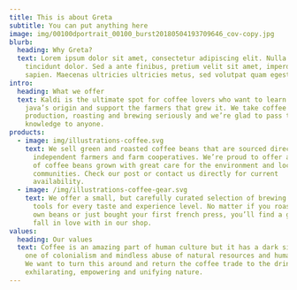 ```yaml
---
title: This is about Greta
subtitle: You can put anything here
image: img/00100dportrait_00100_burst20180504193709646_cov-copy.jpg
blurb:
  heading: Why Greta?
  text: Lorem ipsum dolor sit amet, consectetur adipiscing elit. Nulla id
    tincidunt dolor. Sed a ante finibus, pretium velit sit amet, imperdiet
    sapien. Maecenas ultricies ultricies metus, sed volutpat quam egestas eget.
intro:
  heading: What we offer
  text: Kaldi is the ultimate spot for coffee lovers who want to learn about their
    java’s origin and support the farmers that grew it. We take coffee
    production, roasting and brewing seriously and we’re glad to pass that
    knowledge to anyone.
products:
  - image: img/illustrations-coffee.svg
    text: We sell green and roasted coffee beans that are sourced directly from
      independent farmers and farm cooperatives. We’re proud to offer a variety
      of coffee beans grown with great care for the environment and local
      communities. Check our post or contact us directly for current
      availability.
  - image: /img/illustrations-coffee-gear.svg
    text: We offer a small, but carefully curated selection of brewing gear and
      tools for every taste and experience level. No matter if you roast your
      own beans or just bought your first french press, you’ll find a gadget to
      fall in love with in our shop.
values:
  heading: Our values
  text: Coffee is an amazing part of human culture but it has a dark side too –
    one of colonialism and mindless abuse of natural resources and human lives.
    We want to turn this around and return the coffee trade to the drink’s
    exhilarating, empowering and unifying nature.
---
```

